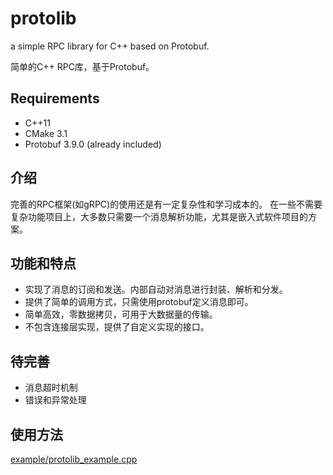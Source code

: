 # protolib

a simple RPC library for C++ based on Protobuf.

简单的C++ RPC库，基于Protobuf。

## Requirements
* C++11
* CMake 3.1
* Protobuf 3.9.0 (already included)

## 介绍
完善的RPC框架(如gRPC)的使用还是有一定复杂性和学习成本的。
在一些不需要复杂功能项目上，大多数只需要一个消息解析功能，尤其是嵌入式软件项目的方案。

## 功能和特点
* 实现了消息的订阅和发送。内部自动对消息进行封装、解析和分发。
* 提供了简单的调用方式，只需使用protobuf定义消息即可。
* 简单高效，零数据拷贝，可用于大数据量的传输。
* 不包含连接层实现，提供了自定义实现的接口。

## 待完善
* 消息超时机制
* 错误和异常处理

## 使用方法
[example/protolib_example.cpp](example/protolib_example.cpp)
